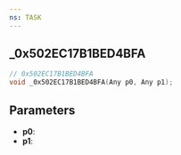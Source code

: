 ```yaml
---
ns: TASK
---
```

## _0x502EC17B1BED4BFA

```c
// 0x502EC17B1BED4BFA
void _0x502EC17B1BED4BFA(Any p0, Any p1);
```

## Parameters
* **p0**:
* **p1**:
